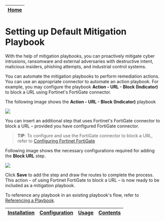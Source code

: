 | [Home](../README.md) |
|----------------------|

# Setting up Default Mitigation Playbook

With the help of mitigation playbooks, you can proactively mitigate cyber intrusions, ransomware and external adversaries with destructive intent, malicious insiders, phishing attempts, and industrial control systems.

You can automate the mitigation playbooks to perform remediation actions. You can use an appropriate connector to automate an action playbook. For example, you may configure the playbook **Action - URL - Block (Indicator)** to block a URL using Fortinet's FortiGate connector.

The following image shows the **Action - URL - Block (Indicator)** playbook

![](https://github.com/fortinet-fortisoar/solution-pack-soar-framework/blob/release/1.1.0/docs/res/mitigation-playbook-stock.png)

You can insert an additional step that uses Fortinet's FortiGate connector to block a URL &ndash; provided you have configured FortiGate connector.
>**TIP**: To configure and use the FortiGate connector to block a URL, refer to [Configuring Fortinet FortiGate](https://docs.fortinet.com/document/fortisoar/5.1.0/fortinet-fortigate/231/fortinet-fortigate-v5-1-0#Configuration_parameters)

Following image shows the necessary configurations required for adding the **Block URL** step.

![](https://github.com/fortinet-fortisoar/solution-pack-soar-framework/blob/release/1.1.0/docs/res/mitigation-playbook-block-url-step.png)

Click **Save** to add the step and draw the routes to complete the process. This action &ndash; of using Fortinet FortiGate to block a URL &ndash; is now ready to be included as a mitigation playbook.

To reference any playbook in an existing playbook's flow, refer to [Referencing a Playbook](https://docs.fortinet.com/document/fortisoar/7.2.0/playbooks-guide/784146/triggers-steps#Reference_a_Playbook).

| [Installation](./setup.md#installation) | [Configuration](./setup.md#configuration) | [Usage](./usage.md) | [Contents](./contents.md) |
|-----------------------------------------|-------------------------------------------|---------------------|---------------------------|